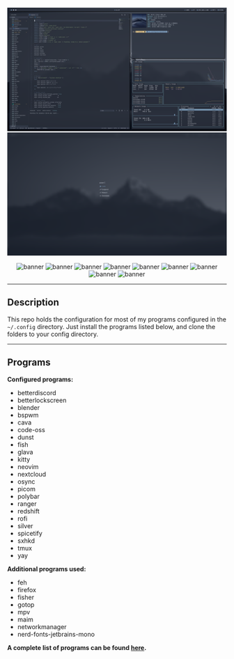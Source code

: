 <center>

![main](screenshots/main.png)
![power](screenshots/power.png)

![banner](https://img.shields.io/static/v1?label=WM&message=BSPWM&style=flat-square&colorA=434c5e&colorB=81a1c1)
![banner](https://img.shields.io/static/v1?label=Distro&message=Arch&style=flat-square&colorA=434c5e&colorB=81a1c1)
![banner](https://img.shields.io/static/v1?label=Theme&message=Nord&style=flat-square&colorA=434c5e&colorB=81a1c1)
![banner](https://img.shields.io/static/v1?label=Bar&message=Polybar&style=flat-square&colorA=434c5e&colorB=81a1c1)
![banner](https://img.shields.io/static/v1?label=Menu&message=Rofi&style=flat-square&colorA=434c5e&colorB=81a1c1)
![banner](https://img.shields.io/static/v1?label=Font&message=JetBrainsMono&style=flat-square&colorA=434c5e&colorB=81a1c1)
![banner](https://img.shields.io/static/v1?label=Term&message=Kitty&style=flat-square&colorA=434c5e&colorB=81a1c1)
![banner](https://img.shields.io/static/v1?label=Shell&message=Fish&style=flat-square&colorA=434c5e&colorB=81a1c1)
![banner](https://img.shields.io/static/v1?label=Editor&message=VSCode&style=flat-square&colorA=434c5e&colorB=81a1c1)

</center>

---
## **Description**

This repo holds the configuration for most of my programs configured in the `~/.config` directory. Just install the programs listed below, and clone the folders to your config directory. 

---
## **Programs**

**Configured programs:**
- betterdiscord
- betterlockscreen
- blender
- bspwm
- cava
- code-oss
- dunst
- fish
- glava
- kitty
- neovim
- nextcloud
- osync
- picom
- polybar
- ranger
- redshift
- rofi
- silver
- spicetify
- sxhkd
- tmux
- yay

 
**Additional programs used:**
- feh
- firefox
- fisher
- gotop
- mpv
- maim
- networkmanager
- nerd-fonts-jetbrains-mono

**A complete list of programs can be found [here](pkglist.txt).**